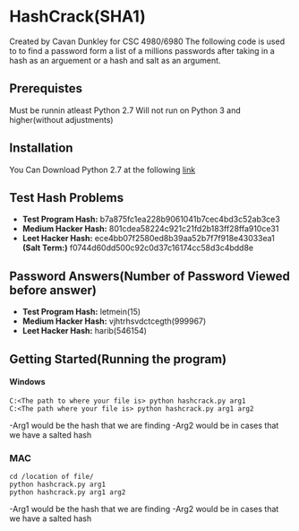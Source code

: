 # HashCrack(SHA1)
  Created by Cavan Dunkley for CSC 4980/6980
  The following code is used to to find a password form a list of a millions passwords
  after taking in a hash as an arguement or a hash and salt as an argument.
## Prerequistes
Must be runnin atleast Python 2.7
Will not run on Python 3 and higher(without adjustments)

## Installation
You Can Download Python 2.7 at the following [link](https://www.python.org/download/releases/2.7/)

## Test Hash Problems
- **Test Program Hash:** b7a875fc1ea228b9061041b7cec4bd3c52ab3ce3
- **Medium Hacker Hash:** 801cdea58224c921c21fd2b183ff28ffa910ce31
- **Leet Hacker Hash:** ece4bb07f2580ed8b39aa52b7f7f918e43033ea1 **(Salt Term:)** f0744d60dd500c92c0d37c16174cc58d3c4bdd8e

## Password Answers(Number of Password Viewed before answer)
- **Test Program Hash:**  letmein(15)
- **Medium Hacker Hash:**  vjhtrhsvdctcegth(999967)
- **Leet Hacker Hash:** harib(546154)

## Getting Started(Running the program)
#### Windows
```
C:<The path to where your file is> python hashcrack.py arg1
C:<The path where your file is> python hashcrack.py arg1 arg2
``` 
-Arg1 would be the hash that we are finding
-Arg2 would be in cases that we have a salted hash

### MAC
```
cd /location of file/
python hashcrack.py arg1 
python hashcrack.py arg1 arg2
```
-Arg1 would be the hash that we are finding
-Arg2 would be in cases that we have a salted hash

